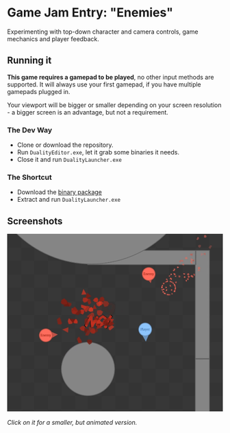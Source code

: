 # Game Jam Entry: "Enemies"

Experimenting with top-down character and camera controls, game mechanics and player feedback.

## Running it

**This game requires a gamepad to be played**, no other input methods are supported. It will always use your first gamepad, if you have multiple gamepads plugged in.

Your viewport will be bigger or smaller depending on your screen resolution - a bigger screen is an advantage, but not a requirement.

### The Dev Way

- Clone or download the repository.
- Run `DualityEditor.exe`, let it grab some binaries it needs.
- Close it and run `DualityLauncher.exe`

### The Shortcut

- Download the [binary package](https://github.com/ilexp/bmj2017-01/raw/master/Enemies.zip)
- Extract and run `DualityLauncher.exe`

## Screenshots

[![](Screenshot.png)](https://gfycat.com/LegitimateTameIndianpalmsquirrel)

_Click on it for a smaller, but animated version._
